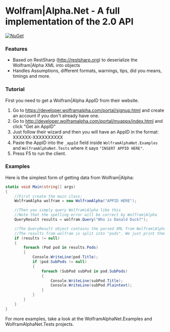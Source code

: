 # Wolfram|Alpha.Net - A full implementation of the 2.0 API

[![NuGet](https://img.shields.io/nuget/v/FindDupes.svg?style=flat-square&label=nuget)](https://www.nuget.org/packages/WolframAlphaNet/)

### Features

* Based on RestSharp (http://restsharp.org) to deserialize the Wolfram|Alpha XML
  into objects
* Handles Assumptions, different formats, warnings, tips, did you means, timings
  and more.

### Tutorial

First you need to get a Wolfram|Alpha AppID from their website.

1. Go to https://developer.wolframalpha.com/portal/signup.html and create an account
   if you don't already have one.
2. Go to http://developer.wolframalpha.com/portal/myapps/index.html and click "Get an AppID"
3. Just follow their wizard and then you will have an AppID in the format: XXXXXX-XXXXXXXXXX
4. Paste the AppID into the `_appId` field inside `WolframAlphaNet.Examples` and
   `WolframAlphaNet.Tests` where it says `"INSERT APPID HERE"`.
5. Press F5 to run the client.

### Examples

Here is the simplest form of getting data from Wolfram|Alpha:

```csharp
static void Main(string[] args)
{
	//First create the main class:
	WolframAlpha wolfram = new WolframAlpha("APPID HERE");

	//Then you simply query Wolfram|Alpha like this
	//Note that the spelling error will be correct by Wolfram|Alpha
	QueryResult results = wolfram.Query("Who is Danald Duck?");

	//The QueryResult object contains the parsed XML from Wolfram|Alpha. Lets look at it.
	//The results from wolfram is split into "pods". We just print them.
	if (results != null)
	{
		foreach (Pod pod in results.Pods)
		{
			Console.WriteLine(pod.Title);
			if (pod.SubPods != null)
			{
				foreach (SubPod subPod in pod.SubPods)
				{
					Console.WriteLine(subPod.Title);
					Console.WriteLine(subPod.Plaintext);
				}
			}
		}
	}
}

```

For more examples, take a look at the WolframAlphaNet.Examples and WolframAlphaNet.Tests projects.